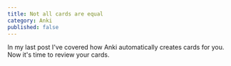 ```yaml
---
title: Not all cards are equal
category: Anki
published: false
---
```


In my last post I've covered how Anki automatically creates cards for you.
Now it's time to review your cards.
